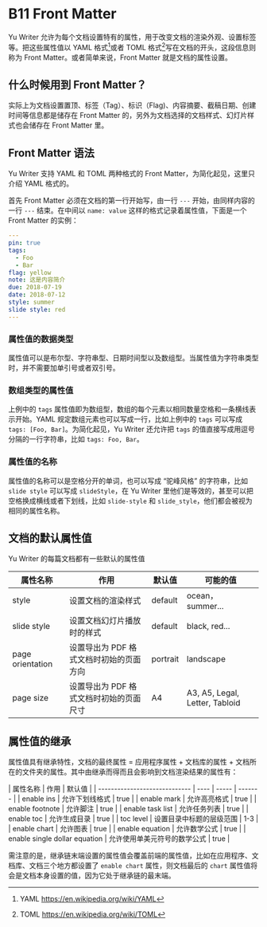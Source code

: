 # B11 Front Matter

Yu Writer 允许为每个文档设置特有的属性，用于改变文档的渲染外观、设置标签等。把这些属性值以 YAML 格式[^1]或者 TOML 格式[^2]写在文档的开头，这段信息则称为 Front Matter。或者简单来说，Front Matter 就是文档的属性设置。

## 什么时候用到 Front Matter？

实际上为文档设置置顶、标签（Tag）、标识（Flag)、内容摘要、截稿日期、创建时间等信息都是储存在 Front Matter 的，另外为文档选择的文档样式、幻灯片样式也会储存在 Front Matter 里。

## Front Matter 语法

Yu Writer 支持 YAML 和 TOML 两种格式的 Front Matter，为简化起见，这里只介绍 YAML 格式的。

首先 Front Matter 必须在文档的第一行开始写，由一行 `---` 开始，由同样内容的一行 `---` 结束。在中间以 `name: value` 这样的格式记录着属性值，下面是一个 Front Matter 的实例：

```yaml
---
pin: true
tags:
  - Foo
  - Bar
flag: yellow
note: 这是内容简介
due: 2018-07-19
date: 2018-07-12
style: summer
slide style: red
---
```

### 属性值的数据类型

属性值可以是布尔型、字符串型、日期时间型以及数组型。当属性值为字符串类型时，并不需要加单引号或者双引号。

### 数组类型的属性值

上例中的 `tags` 属性值即为数组型，数组的每个元素以相同数量空格和一条横线表示开始。YAML 规定数组元素也可以写成一行，比如上例中的 `tags` 可以写成 `tags: [Foo, Bar]`。为简化起见，Yu Writer 还允许把 `tags` 的值直接写成用逗号分隔的一行字符串，比如 `tags: Foo, Bar`。

### 属性值的名称

属性值的名称可以是空格分开的单词，也可以写成 “驼峰风格” 的字符串，比如 `slide style` 可以写成 `slideStyle`，在 Yu Writer 里他们是等效的，甚至可以把空格换成横线或者下划线，比如 `slide-style` 和 `slide_style`，他们都会被视为相同的属性名称。

## 文档的默认属性值

Yu Writer 的每篇文档都有一些默认的属性值

| 属性名称           | 作用 | 默认值 | 可能的值 |
| ----------------- | ---- | ------ | ------- |
| style             | 设置文档的渲染样式 | default | ocean，summer... |
| slide style       | 设置文档幻灯片播放时的样式 | default | black, red... |
| page orientation  | 设置导出为 PDF 格式文档时初始的页面方向 | portrait | landscape |
| page size         | 设置导出为 PDF 格式文档时初始的页面尺寸 | A4 | A3, A5, Legal, Letter, Tabloid |

## 属性值的继承

属性值具有继承特性，文档的最终属性 = 应用程序属性 + 文档库的属性 + 文档所在的文件夹的属性。其中由继承而得而且会影响到文档渲染结果的属性有：

| 属性名称                       | 作用 | 默认值 |
| ----------------------------- | ---- | ----- | ------- |
| enable ins                    | 允许下划线格式             | true  |
| enable mark                   | 允许高亮格式               | true  |
| enable footnote               | 允许脚注                  | true  |
| enable task list              | 允许任务列表               | true  |
| enable toc                    | 允许生成目录               | true  |
| toc level                     | 设置目录中标题的层级范围     | 1-3  |
| enable chart                  | 允许图表                   | true  |
| enable equation               | 允许数学公式                | true |
| enable single dollar equation | 允许使用单美元符号的数学公式 | true  |

需注意的是，继承链末端设置的属性值会覆盖前端的属性值，比如在应用程序、文档库、文档三个地方都设置了 `enable chart` 属性，则文档最后的 `chart` 属性值将会是文档本身设置的值，因为它处于继承链的最末端。

[^1]: YAML https://en.wikipedia.org/wiki/YAML
[^2]: TOML https://en.wikipedia.org/wiki/TOML